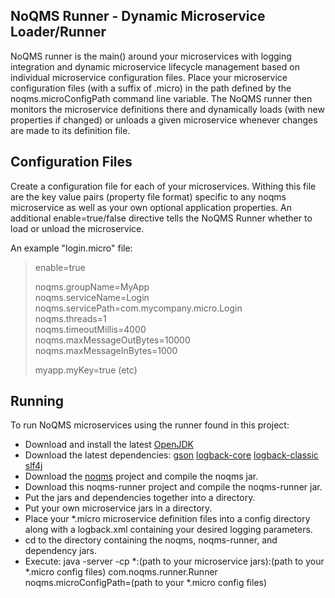 ## NoQMS Runner - Dynamic Microservice Loader/Runner

NoQMS runner is the main() around your microservices with logging integration and dynamic
microservice lifecycle management based on individual microservice configuration files.
Place your microservice configuration files (with a suffix of .micro) in the path defined by the noqms.microConfigPath command line variable.
The NoQMS runner then monitors the microservice definitions there and dynamically loads (with new properties if changed) or
unloads a given microservice whenever changes are made to its definition file.

## Configuration Files

Create a configuration file for each of your microservices. Withing this file are the key value
pairs (property file format) specific to any noqms microservice as well as your own optional application properties. 
An additional enable=true/false directive tells the NoQMS Runner whether
to load or unload the microservice.
 
An example "login.micro" file:
>enable=true
>
>noqms.groupName=MyApp  
>noqms.serviceName=Login  
>noqms.servicePath=com.mycompany.micro.Login  
>noqms.threads=1  
>noqms.timeoutMillis=4000  
>noqms.maxMessageOutBytes=10000  
>noqms.maxMessageInBytes=1000  
>  
>myapp.myKey=true (etc)
 
## Running

To run NoQMS microservices using the runner found in this project:

* Download and install the latest [OpenJDK](http://openjdk.java.net/)
* Download the latest dependencies: 
	[gson](https://mvnrepository.com/artifact/com.google.code.gson/gson)
	[logback-core](https://mvnrepository.com/artifact/ch.qos.logback/logback-core)
	[logback-classic](https://mvnrepository.com/artifact/ch.qos.logback/logback-classic)
	[slf4j](https://mvnrepository.com/artifact/org.slf4j/slf4j-api)
* Download the [noqms](https://github.com/noqms/noqms) project and compile the noqms jar.
* Download this noqms-runner project and compile the noqms-runner jar.
* Put the jars and dependencies together into a directory.
* Put your own microservice jars in a directory.
* Place your *.micro microservice definition files into a config directory along with
	a logback.xml containing your desired logging parameters.
* cd to the directory containing the noqms, noqms-runner, and dependency jars.
* Execute: java -server -cp \*:(path to your microservice jars):(path to your \*.micro config files) com.noqms.runner.Runner noqms.microConfigPath=(path to your \*.micro config files)

